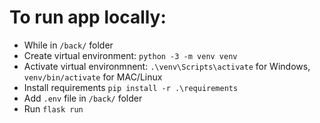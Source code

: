 # To run app locally:
* While in `/back/` folder
* Create virtual environment: `python -3 -m venv venv`
* Activate virtual environmnent: `.\venv\Scripts\activate` for Windows, `venv/bin/activate` for MAC/Linux
* Install requirements `pip install -r .\requirements`
* Add `.env` file in `/back/` folder
* Run `flask run`
